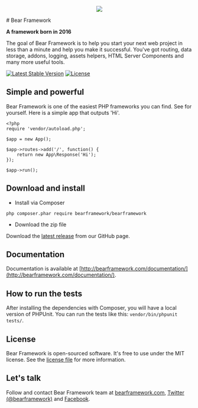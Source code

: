 <p align="center">
<img src="http://bearframework.github.io/bearframework-logo-transparent-small.png" style="max-width:100px;">
</p>
# Bear Framework

**A framework born in 2016**

The goal of Bear Framework is to help you start your next web project in less than a minute and help you make it successful. You've got routing, data storage, addons, logging, assets helpers, HTML Server Components and many more useful tools.

[![Latest Stable Version](https://poser.pugx.org/bearframework/bearframework/v/stable)](https://packagist.org/packages/bearframework/bearframework)
[![License](https://poser.pugx.org/bearframework/bearframework/license)](https://packagist.org/packages/bearframework/bearframework)

## Simple and powerful

Bear Framework is one of the easiest PHP frameworks you can find. See for yourself. Here is a simple app that outputs 'Hi'.
```
<?php
require 'vendor/autoload.php';

$app = new App();

$app->routes->add('/', function() {
    return new App\Response('Hi');
});

$app->run();
```

## Download and install

* Install via Composer
```
php composer.phar require bearframework/bearframework
```

* Download the zip file

Download the [latest release](https://github.com/bearframework/bearframework/releases) from our GitHub page.

## Documentation
Documentation is available at [http://bearframework.com/documentation/](http://bearframework.com/documentation/).

## How to run the tests
After installing the dependencies with Composer, you will have a local version of PHPUnit. You can run the tests like this: `vendor/bin/phpunit tests/`.

## License
Bear Framework is open-sourced software. It's free to use under the MIT license. See the [license file](https://github.com/bearframework/bearframework/blob/master/LICENSE) for more information.

## Let's talk
Follow and contact Bear Framework team at [bearframework.com](http://bearframework.com), [Twitter (@bearframework)](https://twitter.com/bearframework) and [Facebook](https://www.facebook.com/bearframework/).
